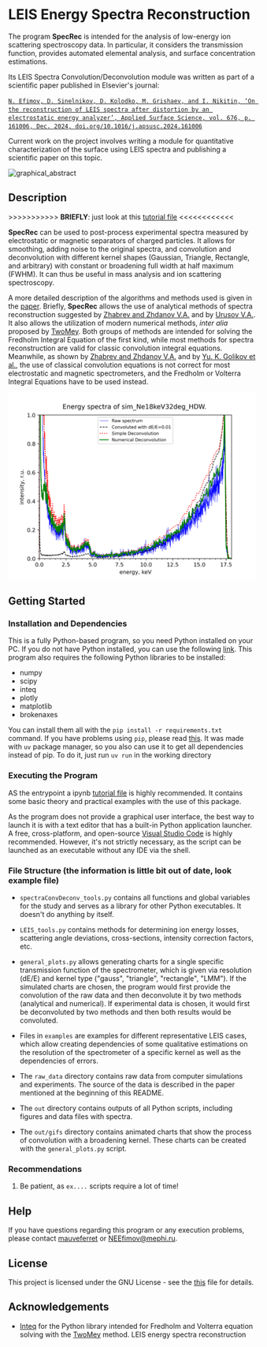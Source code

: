 # LEIS Energy Spectra Reconstruction

The program **SpecRec** is intended for the analysis of low-energy ion scattering spectroscopy data. In particular, it considers the transmission function, provides automated elemental analysis, and surface concentration estimations.

Its LEIS Spectra Convolution/Deconvolution module was written as part of a scientific paper published in Elsevier's journal:

[`N. Efimov, D. Sinelnikov, D. Kolodko, M. Grishaev, and I. Nikitin, ‘On the reconstruction of LEIS spectra after distortion by an electrostatic energy analyzer’, Applied Surface Science, vol. 676, p. 161006, Dec. 2024, doi.org/10.1016/j.apsusc.2024.161006`](https://doi.org/10.1016/j.apsusc.2024.161006)

Current work on the project involves writing a module for quantitative characterization of the surface using LEIS spectra and publishing a scientific paper on this topic.

![graphical_abstract](https://ars.els-cdn.com/content/image/1-s2.0-S0169433224017197-ga1.jpg)

## Description

\>>>>>>>>>>> **BRIEFLY**: just look at this [tutorial file](https://github.com/mauveferret/SpecRec/blob/main/main_example.ipynb)  <<<<<<<<<<<<

**SpecRec** can be used to post-process experimental spectra measured by electrostatic or magnetic separators of charged particles. It allows for smoothing, adding noise to the original spectra, and convolution and deconvolution with different kernel shapes (Gaussian, Triangle, Rectangle, and arbitrary) with constant or broadening full width at half maximum (FWHM). It can thus be useful in mass analysis and ion scattering spectroscopy.

A more detailed description of the algorithms and methods used is given in the [paper](https://doi.org/10.1016/j.apsusc.2024.161006). Briefly, **SpecRec** allows the use of analytical methods of spectra reconstruction suggested by [Zhabrev and Zhdanov V.A.](https://inis.iaea.org/search/search.aspx?orig_q=RN:11571670) and by [Urusov V.A.](http://link.springer.com/10.1134/S1063785010050196). It also allows the utilization of modern numerical methods, *inter alia* proposed by [TwoMey](https://dl.acm.org/doi/10.1145/321150.321157). Both groups of methods are intended for solving the Fredholm Integral Equation of the first kind, while most methods for spectra reconstruction are valid for classic convolution integral equations. Meanwhile, as shown by [Zhabrev and Zhdanov V.A.](https://inis.iaea.org/search/search.aspx?orig_q=RN:11571670) and by [Yu. K. Golikov et al.](https://cyberleninka.ru/article/n/ob-apparatnoy-funktsii-elektrostaticheskih-elektronnyh-spektrometrov), the use of classical convolution equations is not correct for most electrostatic and magnetic spectrometers, and the Fredholm or Volterra Integral Equations have to be used instead.

![header](https://github.com/mauveferret/SpecRec/blob/main/out/sim_Ne18keV32deg_HDW/spec_reconstr_sim_Ne18keV32deg_HDW_with_gauss_kernel.png?raw=true)

## Getting Started

### Installation and Dependencies

This is a fully Python-based program, so you need Python installed on your PC. If you do not have Python installed, you can use the following [link](https://www.python.org/downloads/). This program also requires the following Python libraries to be installed:

* numpy 
* scipy
* inteq 
* plotly
* matplotlib
* brokenaxes

You can install them all with the `pip install -r requirements.txt` command. If you have problems using `pip`, please read [this](https://packaging.python.org/en/latest/tutorials/installing-packages/). It was made with `uv` package manager, so you also can use it to get all dependencies instead of pip. To do it, just run `uv run` in the working directory  

### Executing the Program

AS the entrypoint a ipynb [tutorial file](https://github.com/mauveferret/SpecRec/blob/main/main_example.ipynb) is highly recommended. It contains some basic theory and practical examples with the use of this package. 

As the program does not provide a graphical user interface, the best way to launch it is with a text editor that has a built-in Python application launcher. A free, cross-platform, and open-source [Visual Studio Code](https://code.visualstudio.com/) is highly recommended. However, it's not strictly necessary, as the script can be launched as an executable without any IDE via the shell.

### File Structure (the information is little bit out of date, look example file)

* `spectraConvDeconv_tools.py` contains all functions and global variables for the study and serves as a library for other Python executables. It doesn't do anything by itself.

* `LEIS_tools.py` contains methods for determining ion energy losses, scattering angle deviations, cross-sections, intensity correction factors, etc.

* `general_plots.py` allows generating charts for a single specific transmission function of the spectrometer, which is given via resolution (dE/E) and kernel type ("gauss", "triangle", "rectangle", "LMM"). If the simulated charts are chosen, the program would first provide the convolution of the raw data and then deconvolute it by two methods (analytical and numerical). If experimental data is chosen, it would first be deconvoluted by two methods and then both results would be convoluted.

* Files in `examples` are examples for different representative LEIS cases, which allow creating dependencies of some qualitative estimations on the resolution of the spectrometer of a specific kernel as well as the dependencies of errors.

* The `raw_data` directory contains raw data from computer simulations and experiments. The source of the data is described in the paper mentioned at the beginning of this README.

* The `out` directory contains outputs of all Python scripts, including figures and data files with spectra.

* The `out/gifs` directory contains animated charts that show the process of convolution with a broadening kernel. These charts can be created with the `general_plots.py` script.

### Recommendations

1. Be patient, as `ex....` scripts require a lot of time!

## Help

If you have questions regarding this program or any execution problems, please contact [mauveferret](https://t.me/mauveferret) or NEEfimov@mephi.ru.

## License

This project is licensed under the GNU License - see the [this](https://github.com/mauveferret/SpecRec/blob/main/LICENSE.md)
 file for details.

## Acknowledgements

* [Inteq](https://github.com/mwt/inteq) for the Python library intended for Fredholm and Volterra equation solving with the [TwoMey](https://dl.acm.org/doi/10.1145/321150.321157) method. LEIS energy spectra reconstruction